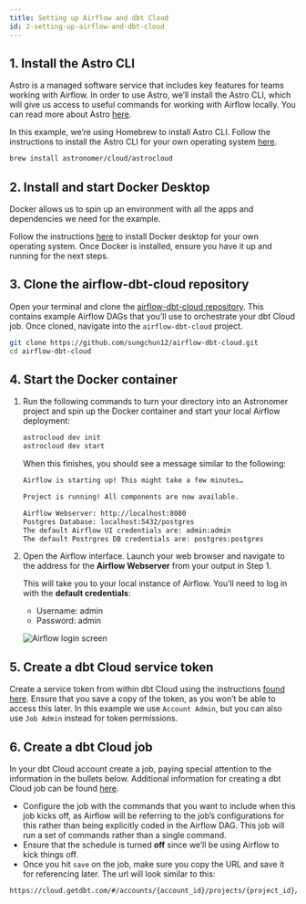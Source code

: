 ```yaml
---
title: Setting up Airflow and dbt Cloud
id: 2-setting-up-airflow-and-dbt-cloud
---
```


## 1. Install the Astro CLI

Astro is a managed software service that includes key features for teams working with Airflow. In order to use Astro, we’ll install the Astro CLI, which will give us access to useful commands for working with Airflow locally. You can read more about Astro [here](https://docs.astronomer.io/astro/).

In this example, we’re using Homebrew to install Astro CLI. Follow the instructions to install the Astro CLI for your own operating system [here](https://docs.astronomer.io/astro/install-cli).

```bash
brew install astronomer/cloud/astrocloud
```

<WistiaVideo id="uosszw1qul" />

## 2. Install and start Docker Desktop

Docker allows us to spin up an environment with all the apps and dependencies we need for the example.

Follow the instructions [here](https://docs.docker.com/desktop/) to install Docker desktop for your own operating system. Once Docker is installed, ensure you have it up and running for the next steps.

<WistiaVideo id="qr84pa8k9f" />

## 3. Clone the airflow-dbt-cloud repository

Open your terminal and clone the [airflow-dbt-cloud repository](https://github.com/sungchun12/airflow-dbt-cloud.git). This contains example Airflow DAGs that you’ll use to orchestrate your dbt Cloud job. Once cloned, navigate into the `airflow-dbt-cloud` project.

```bash
git clone https://github.com/sungchun12/airflow-dbt-cloud.git
cd airflow-dbt-cloud
```

<WistiaVideo id="oo1yel115i" />

## 4. Start the Docker container

1. Run the following commands to turn your directory into an Astronomer project and spin up the Docker container and start your local Airflow deployment:

    ```bash
    astrocloud dev init
    astrocloud dev start
    ```

    When this finishes, you should see a message similar to the following:

    ```bash
    Airflow is starting up! This might take a few minutes…

    Project is running! All components are now available.

    Airflow Webserver: http://localhost:8080
    Postgres Database: localhost:5432/postgres
    The default Airflow UI credentials are: admin:admin
    The default Postrgres DB credentials are: postgres:postgres
    ```

2. Open the Airflow interface. Launch your web browser and navigate to the address for the **Airflow Webserver** from your output in Step 1.

    This will take you to your local instance of Airflow. You’ll need to log in with the **default credentials**:

    - Username: admin
    - Password: admin

    ![Airflow login screen](/img/guides/orchestration/airflow-and-dbt-cloud/airflow-login.png)

<WistiaVideo id="2rzsjo0uml" />

## 5. Create a dbt Cloud service token

Create a service token from within dbt Cloud using the instructions [found here](https://docs.getdbt.com/docs/dbt-cloud-apis/service-tokens). Ensure that you save a copy of the token, as you won’t be able to access this later. In this example we use `Account Admin`, but you can also use `Job Admin` instead for token permissions.

<WistiaVideo id="amubh6qmwq" />

## 6. Create a dbt Cloud job

In your dbt Cloud account create a job, paying special attention to the information in the bullets below. Additional information for creating a dbt Cloud job can be found [here](https://docs.getdbt.com/docs/get-started/getting-started/building-your-first-project/schedule-a-job).

- Configure the job with the commands that you want to include when this job kicks off, as Airflow will be referring to the job’s configurations for this rather than being explicitly coded in the Airflow DAG. This job will run a set of commands rather than a single command.
- Ensure that the schedule is turned **off** since we’ll be using Airflow to kick things off.
- Once you hit `save` on the job, make sure you copy the URL and save it for referencing later. The url will look similar to this:

```html
https://cloud.getdbt.com/#/accounts/{account_id}/projects/{project_id}/jobs/{job_id}/
```

<WistiaVideo id="qiife5rzlp" />
